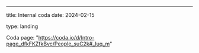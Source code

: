 ---
title: Internal coda
date: 2024-02-15

type: landing

Coda page: "https://coda.io/d/Intro-page_dfkFKZfkBvc/People_suC2k#_luq_m"